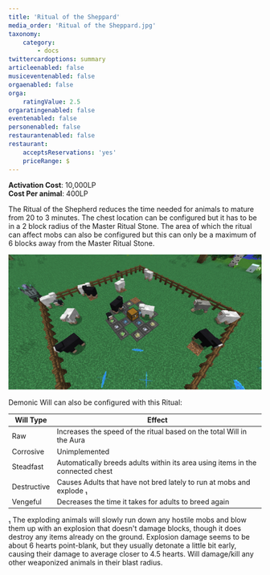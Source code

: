 ```yaml
---
title: 'Ritual of the Sheppard'
media_order: 'Ritual of the Sheppard.jpg'
taxonomy:
    category:
        - docs
twittercardoptions: summary
articleenabled: false
musiceventenabled: false
orgaenabled: false
orga:
    ratingValue: 2.5
orgaratingenabled: false
eventenabled: false
personenabled: false
restaurantenabled: false
restaurant:
    acceptsReservations: 'yes'
    priceRange: $
---
```


**Activation Cost**: 10,000LP  
**Cost Per animal**: 400LP  

The Ritual of the Shepherd reduces the time needed for animals to mature from 20 to 3 minutes. The chest location can be configured but it has to be in a 2 block radius of the Master Ritual Stone. The area of which the ritual can affect mobs can also be configured but this can only be a maximum of 6 blocks away from the Master Ritual Stone.

![](Ritual%20of%20the%20Sheppard.jpg)

Demonic Will can also be configured with this Ritual:


| Will Type | Effect |
| --| -- |
| Raw | Increases the speed of the ritual based on the total Will in the Aura |
| Corrosive | Unimplemented |
| Steadfast | Automatically breeds adults within its area using items in the connected chest |
| Destructive | Causes Adults that have not bred lately to run at mobs and explode &#8321; |
| Vengeful | Decreases the time it takes for adults to breed again |

&#8321; The exploding animals will slowly run down any hostile mobs and blow them up with an explosion that doesn't damage blocks, though it does destroy any items already on the ground. Explosion damage seems to be about 6 hearts point-blank, but they usually detonate a little bit early, causing their damage to average closer to 4.5 hearts. Will damage/kill any other weaponized animals in their blast radius.
